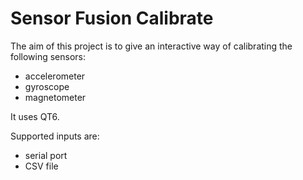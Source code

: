 # Sensor Fusion Calibrate

The aim of this project is to give an interactive way of calibrating the following sensors:
- accelerometer
- gyroscope
- magnetometer

It uses QT6.

Supported inputs are:
- serial port
- CSV file
